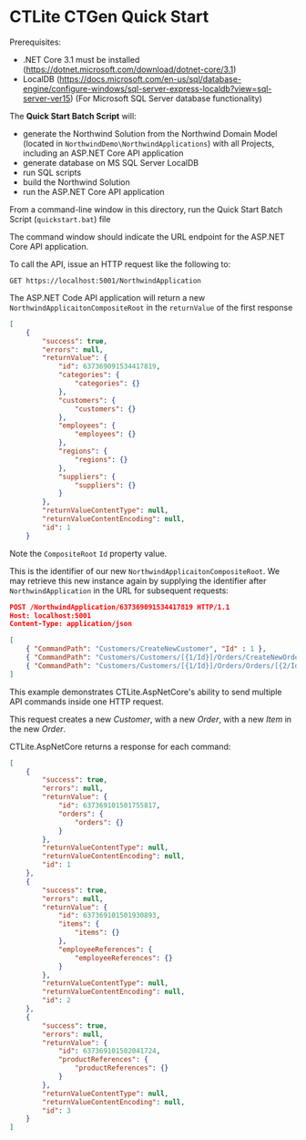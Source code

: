 ﻿# CTLite CTGen Quick Start

Prerequisites:
* .NET Core 3.1 must be installed (https://dotnet.microsoft.com/download/dotnet-core/3.1)
* LocalDB (https://docs.microsoft.com/en-us/sql/database-engine/configure-windows/sql-server-express-localdb?view=sql-server-ver15) (For Microsoft SQL Server database functionality)



The **Quick Start Batch Script** will:
* generate the Northwind Solution from the Northwind Domain Model (located in ```NorthwindDemo\NorthwindApplications```) with all Projects, including an ASP.NET Core API application
* generate database on MS SQL Server LocalDB
* run SQL scripts
* build the Northwind Solution
* run the ASP.NET Core API application


From a command-line window in this directory, run the Quick Start Batch Script (```quickstart.bat```) file 

The command window should indicate the URL endpoint for the ASP.NET Core API application. 

To call the API, issue an HTTP request like the following to:

	GET https://localhost:5001/NorthwindApplication

The ASP.NET Code API application will return a new ```NorthwindApplicaitonCompositeRoot``` in the ```returnValue``` of the first response 

```json
[
    {
        "success": true,
        "errors": null,
        "returnValue": {
            "id": 637369091534417819,
            "categories": {
                "categories": {}
            },
            "customers": {
                "customers": {}
            },
            "employees": {
                "employees": {}
            },
            "regions": {
                "regions": {}
            },
            "suppliers": {
                "suppliers": {}
            }
        },
        "returnValueContentType": null,
        "returnValueContentEncoding": null,
        "id": 1
    }
```

Note the ```CompositeRoot``` ```Id``` property value. 

This is the identifier of our new ```NorthwindApplicaitonCompositeRoot```. We may retrieve this new instance again by supplying the identifier after ```NorthwindApplication``` in the URL for subsequent requests:

```json
POST /NorthwindApplication/637369091534417819 HTTP/1.1
Host: localhost:5001
Content-Type: application/json

[
    { "CommandPath": "Customers/CreateNewCustomer", "Id" : 1 },
    { "CommandPath": "Customers/Customers/[{1/Id}]/Orders/CreateNewOrder", "Id" : 2 },
    { "CommandPath": "Customers/Customers/[{1/Id}]/Orders/Orders/[{2/Id}]/Items/CreateNewItem", "Id" : 3 }
]
```

This example demonstrates CTLite.AspNetCore's ability to send multiple API commands inside one HTTP request.

This request creates a new *Customer*, with a new *Order*, with a new *Item* in the new *Order*.

CTLite.AspNetCore returns a response for each command:

```json
[
    {
        "success": true,
        "errors": null,
        "returnValue": {
            "id": 637369101501755817,
            "orders": {
                "orders": {}
            }
        },
        "returnValueContentType": null,
        "returnValueContentEncoding": null,
        "id": 1
    },
    {
        "success": true,
        "errors": null,
        "returnValue": {
            "id": 637369101501930893,
            "items": {
                "items": {}
            },
            "employeeReferences": {
                "employeeReferences": {}
            }
        },
        "returnValueContentType": null,
        "returnValueContentEncoding": null,
        "id": 2
    },
    {
        "success": true,
        "errors": null,
        "returnValue": {
            "id": 637369101502041724,
            "productReferences": {
                "productReferences": {}
            }
        },
        "returnValueContentType": null,
        "returnValueContentEncoding": null,
        "id": 3
    }
]
```
